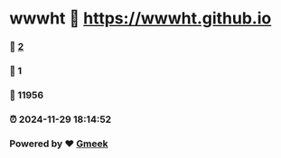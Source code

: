 # wwwht :link: https://wwwht.github.io 
### :page_facing_up: [2](https://wwwht.github.io/tag.html) 
### :speech_balloon: 1 
### :hibiscus: 11956 
### :alarm_clock: 2024-11-29 18:14:52 
### Powered by :heart: [Gmeek](https://github.com/Meekdai/Gmeek)
